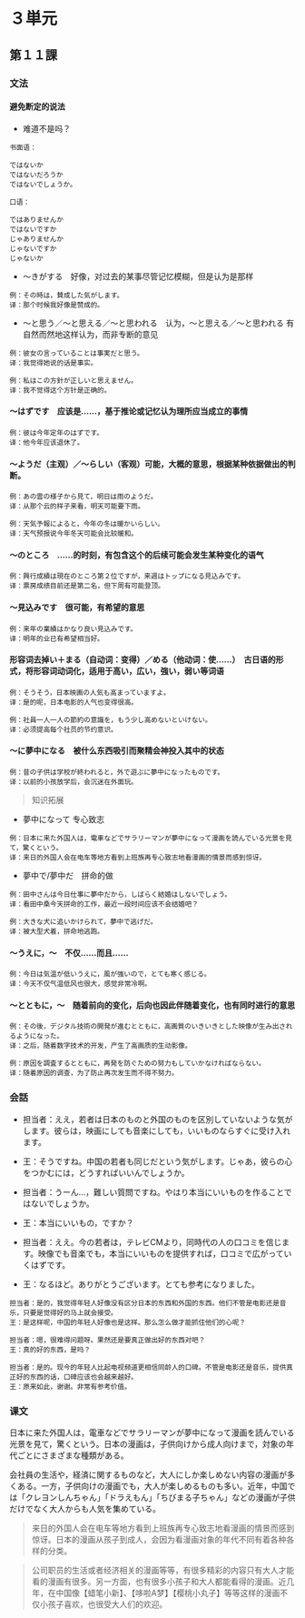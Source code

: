# ３単元

## 第１１課

### 文法

#### 避免断定的说法

- 难道不是吗？

```
书面语：

ではないか
ではないだろうか
ではないでしょうか。

口语：

ではありませんか
ではないですか
じゃありませんか
じゃないですか
じゃないか
```

- ～きがする　好像，对过去的某事尽管记忆模糊，但是认为是那样

```
例：その時は，賛成した気がします。
译：那个时候我好像是赞成的。
```

- ～と思う／～と思える／～と思われる　认为，～と思える／～と思われる 有自然而然地这样认为，而非专断的意见

```
例：彼女の言っていることは事実だと思う。
译：我觉得她说的话是事实。

例：私はこの方針が正しいと思えません。
译：我不觉得这个方针是正确的。
```

#### ～はずです　应该是……，基于推论或记忆认为理所应当成立的事情

```
例：彼は今年定年のはずです。
译：他今年应该退休了。
```

#### ～ようだ（主观）／～らしい（客观）可能，大概的意思，根据某种依据做出的判断。

```
例：あの雲の様子から見て，明日は雨のようだ。
译：从那个云的样子来看，明天可能要下雨。

例：天気予報によると，今年の冬は暖かいらしい。
译：天气预报说今年冬天可能会比较暖和。
```

#### ～のところ　……的时刻，有包含这个的后续可能会发生某种变化的语气

```
例：興行成績は現在のところ第２位ですが，来週はトップになる見込みです。
译：票房成绩目前还是第二名，但下周有可能登顶。
```

#### ～見込みです　很可能，有希望的意思

```
例：来年の業績はかなり良い見込みです。
译：明年的业已有希望相当好。
```

#### 形容词去掉い＋まる（自动词：变得）／める（他动词：使……）　古日语的形式，将形容词动词化，适用于高い，広い，強い，弱い等词语

```
例：そうそう，日本映画の人気も高まっていますよ。
译：是的呢，日本电影的人气也变得很高。

例：社員一人一人の節約の意識を，もう少し高めないといけない。
译：必须提高每个社员的节约意识。
```

#### ～に夢中になる　被什么东西吸引而聚精会神投入其中的状态

```
例：昔の子供は学校が終われると，外で遊ぶに夢中になったものです。
译：以前的小孩放学后，会沉迷在外面玩。
```

> 知识拓展

- 夢中になって 专心致志

```
例：日本に来た外国人は，電車などでサラリーマンが夢中になって漫画を読んでいる光景を見て，驚くという。
译：来日的外国人会在电车等地方看到上班族再专心致志地看漫画的情景而感到惊讶。
```

- 夢中で/夢中だ　拼命的做

```
例：田中さんは今日仕事に夢中だから，しばらく結婚はしないでしょう。
译：看田中桑今天拼命的工作，最近一段时间应该不会结婚吧？

例：大きな犬に追いかけられて，夢中で逃げだ。
译：被大型犬着，拼命地逃跑。
```

#### ～うえに，～　不仅……而且……

```
例：今日は気温が低いうえに，風が強いので，とても寒く感じる。
译：今天不仅气温低风也很大，感觉非常冷啊。
```

#### ～とともに，～　随着前向的变化，后向也因此伴随着变化，也有同时进行的意思

```
例：その後，デジタル技術の開発が進むとともに，高画質のいきいきとした映像が生み出されるようになった。
译：之后，随着数字技术的开发，产生了高画质的生动影像。

例：原因を調査するとともに，再発を防ぐための努力もしていかなければならない。
译：随着原因的调查，为了防止再次发生而不得不努力。
```

### 会話

- 担当者：ええ，若者は日本のものと外国のものを区別していないような気がします。彼らは，映画にしても音楽にしても，いいものならすぐに受け入れます。

- 王：そうですね。中国の若者も同じだという気がします。じゃあ，彼らの心をつかむには，どうすればいいんでしょうか。

- 担当者：うーん…，難しい質問ですね。やはり本当にいいものを作ることではないでしょうか。

- 王：本当にいいもの，ですか？

- 担当者：ええ。今の若者は，テレビCMより，同時代の人の口コミを信じます。映像でも音楽でも，本当にいいものを提供すれば，口コミで広がっていくはずです。

- 王：なるほど。ありがとうございます。とても参考になりました。

```
担当者：是的，我觉得年轻人好像没有区分日本的东西和外国的东西。他们不管是电影还是音乐，只要是觉得好的马上就会接受。
王：是这样呢，中国的年轻人好像也是这样。那么怎么做才能抓住他们的心呢？

担当者：嗯，很难得问题呀。果然还是要真正做出好的东西对吧？
王：真的好的东西，是吗？

担当者：是的。现今的年轻人比起电视频道更相信同龄人的口碑。不管是电影还是音乐，提供真正好的东西的话，口碑应该也会越来越好。
王：原来如此，谢谢。非常有参考价值。
```

### 课文

日本に来た外国人は，電車などでサラリーマンが夢中になって漫画を読んでいる光景を見て，驚くという。日本の漫画は，子供向けから成人向けまで，対象の年代ごとにさまざまな種類がある。

会社員の生活や，経済に関するものなど，大人にしか楽しめない内容の漫画が多くある。一方，子供向けの漫画でも，大人が楽しめるものも多い。近年，中国では「クレヨンしんちゃん」「ドラえもん」「ちびまる子ちゃん」などの漫画が子供だけでなく大人からも人気を集めている。

> 来日的外国人会在电车等地方看到上班族再专心致志地看漫画的情景而感到惊讶。日本的漫画从孩子到成人，会因为看漫画对象的年代不同有着各种各样的分类。

> 公司职员的生活或者经济相关的漫画等等，有很多精彩的内容只有大人才能看的漫画有很多。另一方面，也有很多小孩子和大人都能看得的漫画。近几年，在中国像【蜡笔小新】、【哆啦A梦】【樱桃小丸子】等等这样的漫画不仅小孩子喜欢，也很受大人们的欢迎。